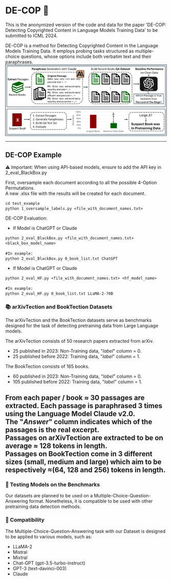 # DE-COP 👮
This is the anonymized version of the code and data for the paper 'DE-COP: Detecting Copyrighted Content in Language Models Training Data' to be submitted to ICML 2024.<br>


DE-COP is a method for Detecting Copyrighted Content in the Language Models Training Data. It employs probing tasks structured as multiple-choice questions, whose options include both verbatim text and their paraphrases.
![GitHub Logo](DE-COP.png)


---
## DE-COP Example
⚠ Important: When using API-based models, ensure to add the API key in 2_eval_BlackBox.py<br>

First, oversample each document according to all the possible 4-Option Permutations.<br>
A new .xlsx file with the results will be created for each document. 
```
cd test_example
python 1_oversample_labels.py <file_with_document_names.txt>
```
DE-COP Evaluation:
- If Model is ChatGPT or Claude
```
python 2_eval_BlackBox.py <file_with_document_names.txt> <black_box_model_name>

#In example:
python 2_eval_BlackBox.py 0_book_list.txt ChatGPT
```

- If Model is ChatGPT or Claude
```
python 2_eval_HF.py <file_with_document_names.txt> <hf_model_name>

#In example:
python 2_eval_HF.py 0_book_list.txt LLaMA-2-70B
```


### 📚 arXivTection and BookTection Datasets
The arXivTection and the BookTection datasets serve as benchmarks designed for the task of detecting pretraining data from Large Language models.

The arXivTection consists of 50 research papers extracted from arXiv. 
- 25 published in 2023: Non-Training data, "_label_" column = 0.
- 25 published before 2022: Training data, "_label_" column = 1.

The BookTection consists of 165 books. 
- 60 published in 2023: Non-Training data, "_label_" column = 0.
- 105 published before 2022: Training data, "_label_" column = 1.


From each paper / book ≈ 30 passages are extracted. Each passage is paraphrased 3 times using the Language Model Claude v2.0. <br>
The "_Answer_" column indicates which of the passages is the real excerpt.<br>
Passages on arXivTection are extracted to be on average ≈ 128 tokens in length.<br>
Passages on BookTection come in 3 different sizes (small, medium and large) which aim to be respectively ≈(64, 128 and 256) tokens in length.
---
### 🧪 Testing Models on the Benchmarks
Our datasets are planned to be used on a Multiple-Choice-Question-Answering format. Nonetheless, it is compatible to be used with other pretraining data detection methods.<br>

### 🤝 Compatibility
The Multiple-Choice-Question-Answering task with our Dataset is designed to be applied to various models, such as:<br>
- LLaMA-2
- Mistral
- Mixtral
- Chat-GPT (gpt-3.5-turbo-instruct)
- GPT-3 (text-davinci-003)
- Claude 
